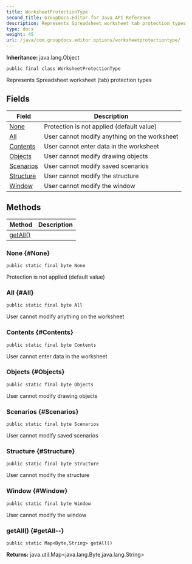 ```yaml
---
title: WorksheetProtectionType
second_title: GroupDocs.Editor for Java API Reference
description: Represents Spreadsheet worksheet tab protection types
type: docs
weight: 45
url: /java/com.groupdocs.editor.options/worksheetprotectiontype/
---
```

**Inheritance:**
java.lang.Object
```
public final class WorksheetProtectionType
```

Represents Spreadsheet worksheet (tab) protection types
## Fields

| Field | Description |
| --- | --- |
| [None](#None) | Protection is not applied (default value) |
| [All](#All) | User cannot modify anything on the worksheet |
| [Contents](#Contents) | User cannot enter data in the worksheet |
| [Objects](#Objects) | User cannot modify drawing objects |
| [Scenarios](#Scenarios) | User cannot modify saved scenarios |
| [Structure](#Structure) | User cannot modify the structure |
| [Window](#Window) | User cannot modify the window |
## Methods

| Method | Description |
| --- | --- |
| [getAll()](#getAll--) |  |
### None {#None}
```
public static final byte None
```


Protection is not applied (default value)

### All {#All}
```
public static final byte All
```


User cannot modify anything on the worksheet

### Contents {#Contents}
```
public static final byte Contents
```


User cannot enter data in the worksheet

### Objects {#Objects}
```
public static final byte Objects
```


User cannot modify drawing objects

### Scenarios {#Scenarios}
```
public static final byte Scenarios
```


User cannot modify saved scenarios

### Structure {#Structure}
```
public static final byte Structure
```


User cannot modify the structure

### Window {#Window}
```
public static final byte Window
```


User cannot modify the window

### getAll() {#getAll--}
```
public static Map<Byte,String> getAll()
```




**Returns:**
java.util.Map<java.lang.Byte,java.lang.String>
